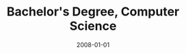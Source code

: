---
date: 2008-01-01
year: 2008-2013
title: Bachelor's Degree, Computer Science
project: Informatik
customer: FU Berlin
smallImage: "/assets/images/abi.png"
tagGroup: 
    - education
---